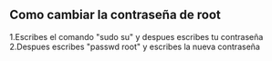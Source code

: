 ## Como cambiar la contraseña de root
1.Escribes el comando "sudo su" y despues escribes tu contraseña  
2.Despues escribes "passwd root" y escribes la nueva contraseña
